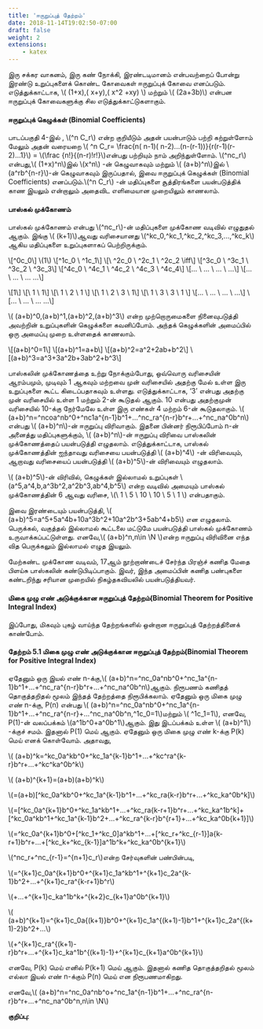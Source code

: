 ```yaml
---
title: 'ஈருறுப்புத் தேற்றம்'
date: 2018-11-14T19:02:50-07:00
draft: false
weight: 2
extensions:
    - katex
---
```



இரு சக்கர வாகனம், இரு கண் நோக்கி, இரண்டடிமானம் என்பவற்றைப் போன்று இரண்டு
உறுப்புகளைக் கொண்ட கோவைகள் ஈருறுப்புக் கோவை எனப்படும். எடுத்துக்காட்டாக,
\\( (1+x),( x+y),( x^2 +xy) \\) மற்றும் \\( (2a+3b)\\)  என்பன ஈருறுப்புக் கோவைகளுக்கு சில
எடுத்துக்காட்டுகளாகும்.

#### ஈருறுப்புக் கெழுக்கள் (Binomial Coefficients)

பாடப்பகுதி 4-இல் , \\(^n C_r\\) என்ற குறியீடும் அதன் பயன்பாடும் பற்றி கற்றுள்ளோம் மேலும் அதன் வரையறை 
 \\( ^n C_r= \frac{n( n-1)( n-2)...(n-(r-1))}{r(r-1)(r-2)...1}\\) = \\(\frac {n!}{(n-r)!r!}\\)என்பது பற்றியும் நாம்
அறிந்துள்ளோம். \\(^nc_r\\) என்பது,\\( (1+x)^n\\)இல் \\(x^n\\) -ன் கெழுவாகவும் மற்றும் \\( (a+b)^n\\)இல் \\(a^rb^{n-r}\\)-ன்
கெழுவாகவும் இருப்பதால், இவை ஈருறுப்புக் கெழுக்கள் (Binomial Coefficients) எனப்படும்.\\(^n C_r\\)  -ன்
மதிப்புகளை சூத்திரங்களை பயன்படுத்திக் காண இயலும் என்றாலும் அதைவிட எளிமையான முறையிலும் காணலாம்.

#### பாஸ்கல் முக்கோணம்

பாஸ்கல் முக்கோணம் என்பது \\(^nc_r\\)-ன் மதிப்புகளை முக்கோண வடிவில் எழுதுதல் ஆகும்.
இங்கு \\( (k+1)\\)ஆவது வரிசையானது \\(^kc_0,^kc_1,^kc_2,^kc_3,...,^kc_k\\)
 ஆகிய மதிப்புகளை உறுப்புகளாகப்
பெற்றிருக்கும்.

\\[^0c_0\\] \\(1\\)
\\[^1c_0  \  ^1c_1\\]
\\[\ ^2c_0 \ ^2c_1 \ ^2c_2   \iff\\]
\\[^3c_0 \ ^3c_1 \ ^3c_2 \ ^3c_3\\]
\\[^4c_0 \ ^4c_1 \ ^4c_2 \ ^4c_3 \ ^4c_4\\]
\\[... \ ... \ ... \ ...\\]
\\[... \ ... \ ... \...\\]


\\[1\\]
\\[\   1   \    1\\]
\\[\    1   \   2 \  1   \\]
\\[\    1    \   2 \   3   \  1\\]
\\[\    1     \   3 \  3      \  1 \\]
\\[... \ ... \ ... \ ...\\]
\\[... \ ... \ ... \...\\]

\\( (a+b)^0,(a+b)^1,(a+b)^2,(a+b)^3\\) என்ற முற்றொருமைகளை நினைவுபடுத்தி அவற்றின்
உறுப்புகளின் கெழுக்களை கவனிப்போம். அந்தக் கெழுக்களின் அமைப்பில் ஒரு அமைப்பு முறை
உள்ளதைக் காணலாம்.

\\[(a+b)^0=1\\]
\\[(a+b)^1=a+b\\]
\\[(a+b)^2=a^2+2ab+b^2\\]
\\[(a+b)^3=a^3+3a^2b+3ab^2+b^3\\]

பாஸ்கலின் முக்கோணத்தை உற்று நோக்கும்போது, ஒவ்வொரு வரிசையின் ஆரம்பமும்,
முடிவும் 1 ஆகவும் மற்றவை முன் வரிசையில் அதற்கு மேல் உள்ள இரு உறுப்புகளை கூட்ட
கிடைப்பதாகவும் உள்ளது. எடுத்துக்காட்டாக, ‘3’ என்பது அதற்கு முன் வரிசையில் உள்ள 1 மற்றும்
2-ன் கூடுதல் ஆகும். 10 என்பது அதற்குமுன் வரிசையில் 10-க்கு நேர்மேலே உள்ள இரு எண்கள் 4
மற்றம் 6-ன் கூடுதலாகும். \\( (a+b)^n=^ncoa^nb^0+^nc1a^{n-1}b^1+...^nc_ra^{n-r}b^r+...+^nc_na^0b^n\\) என்பது
\\( (a+b)^n\\)-ன் ஈருறுப்பு விரிவாகும். இதனை பின்னர் நிரூபிப்போம் n-ன் அனைத்து மதிப்புகளுக்கும்,
\\( (a+b)^n\\)-ன் ஈருறுப்பு விரிவை பாஸ்கலின் முக்கோணத்தைப் பயன்படுத்தி எழுதலாம்.
எடுத்துக்காட்டாக, பாஸ்கல் முக்கோணத்தின் ஐந்தாவது வரிசையை பயன்படுத்தி \\( (a+b)^4\\) -ன்
விரிவையும், ஆறாவது வரிசையைப் பயன்படுத்தி \\( (a+b)^5\\)-ன் விரிவையும் எழுதலாம்.

\\( (a+b)^5\\)-ன் விரிவில், கெழுக்கள் இல்லாமல் உறுப்புகள்
\\(a^5,a^4,b,a^3b^2,a^2b^3,ab^4,b^5\\) என்ற வடிவில் அமையும்
பாஸ்கல் முக்கோணத்தின் 6 ஆவது வரிசை,
\\(\  1   \ 5 \  10  \ 10  \ 5   \ 1 \\)   என்பதாகும்.

இவை இரண்டையும் பயன்படுத்தி, \\( (a+b)^5=a^5+5a^4b+10a^3b^2+10a^2b^3+5ab^4+b5\\) என
எழுதலாம்.
பெருக்கல், வகுத்தல் இல்லாமல் கூட்டலை மட்டுமே பயன்படுத்தி பாஸ்கல் முக்கோணம்
உருவாக்கப்பட்டுள்ளது. எனவே,\\( (a+b)^n,n\in \N \\)என்ற ஈருறுப்பு விரிவினை எந்த வித பெருக்கலும்
இல்லாமல் எழுத இயலும்.

மேற்கண்ட முக்கோண வடிவம், 17ஆம் நூற்றாண்டைச் சேர்ந்த பிரஞ்ச் கணித மேதை பிளய்சு
பாஸ்கலின் கண்டுபிடிப்பாகும். இவர், இந்த அமைப்பின் கணித பண்புகளை கண்டறிந்து சரியான
முறையில் நிகழ்தகவியலில் பயன்படுத்தியவர்.

#### மிகை முழு எண் அடுக்குக்கான ஈருறுப்புத் தேற்றம்(Binomial Theorem for Positive Integral Index)

இப்போது, மிகவும் புகழ் வாய்ந்த தேற்றங்களில் ஒன்றான ஈருறுப்புத் தேற்றத்தினைக்
காண்போம்.

#### தேற்றம் 5.1 மிகை முழு எண் அடுக்குக்கான ஈருறுப்புத் தேற்றம்(Binomial Theorem for Positive Integral Index)
ஏதேனும் ஒரு இயல் எண் n-க்கு,\\( (a+b)^n=^nc_0a^nb^0+^nc_1a^{n-1}b^1+...+^nc_ra^{n-r}b^r+...+^nc_na^0b^n\\)ஆகும்.
நிரூபணம் கணிதத் தொகுத்தறிதல் மூலம் இந்தத் தேற்றத்தை நிரூபிக்கலாம். ஏதேனும் ஒரு மிகை
முழு எண் n-க்கு, P(n) என்பது \\( (a+b)^n=^nc_0a^nb^0+^nc_1a^{n-1}b^1+...+^nc_ra^{n-r}+...^nc_na^0b^n,^1c_0=1\\)மற்றும் \\( ^1c_1=1\\), எனவே, P(1)-ன் வலப்பக்கம் \\(a^1b^0+a^0b^1\\)ஆகும். இது இடப்பக்கம் உள்ள
\\( (a+b)^1\\) -க்குச் சமம். இதனால் P(1) மெய் ஆகும். ஏதேனும் ஒரு மிகை முழு எண் k-க்கு P(k) மெய்
எனக் கொள்வோம். அதாவது,

\\( (a+b)^k=^kc_0a^kb^0+^kc_1a^{k-1}b^1+...+^kc^ra^{k-r}b^r+...+^kc^ka^0b^k\\)

\\( (a+b)^{k+1}=(a+b)(a+b)^k\\)

\\(=(a+b)[^kc_0a^kb^0+^kc_1a^{k-1}b^1+...+^kc_ra{k-r}b^r+...+^kc_ka^0b^k]\\)

\\(=[^kc_0a^{k+1}b^0+^kc_1a^kb^1+...+^kc_ra{k-r+1}b^r+...+^kc_ka^1b^k]+[^kc_0a^kb^1+^kc_1a^{k-1}b^2+...+^kc_ra^{k-r}b^{r+1}+...+^kc_ka^0b{k+1}]\\)

 \\(=^kc_0a^{k+1}b^0+[^kc_1+^kc_0]a^kb^1+...+[^kc_r+^kc_{r-1}]a{k-r+1}b^r+...+[^kc_k+^kc_{k-1}]a^1b^k+^kc_ka^0b^{k+1}\\)

 \\(^nc_r+^nc_{r-1}=^{n+1}c_r\\)என்ற சேர்வுகளின் பண்பின்படி,

\\(=^{k+1}c_0a^{k+1}b^0+^{k+1}c_1a^kb^1+^{k+1}c_2a^{k-1}b^2+...+^{k+1}c_ra^{k-r+1}b^r\\)

\\(+...+^{k+1}c_ka^1b^k+^{k+2}c_{k+1}a^0b^{k+1}\\)

\\( (a+b)^{k+1}=^{k+1}c_0a{(k+1)}b^0+^{k+1}c_1a^{(k+1)-1}b^1+^{k+1}c_2a^{(k+1)-2}b^2+...\\)

\\(+^{k+1}c_ra^{(k+1)-r}b^r+...+^{k+1}c_ka^1b^{(k+1)-1}+^{k+1}c_{k+1}a^0b^{k+1}\\)

எனவே, P(k) மெய் எனில் P(k+1) மெய் ஆகும். இதனால் கணித தொகுத்தறிதல் மூலம் எல்லா
இயல் எண் n-க்கும் P(n) மெய் என நிரூபணமாகிறது.

எனவே,\\( (a+b)^n=^nc_0a^nb^o+^nc_1a^{n-1}b^1+...+^nc_ra^{n-r}b^r+...+^nc_na^0b^n,n\in \N\\)


**குறிப்பு:**

















